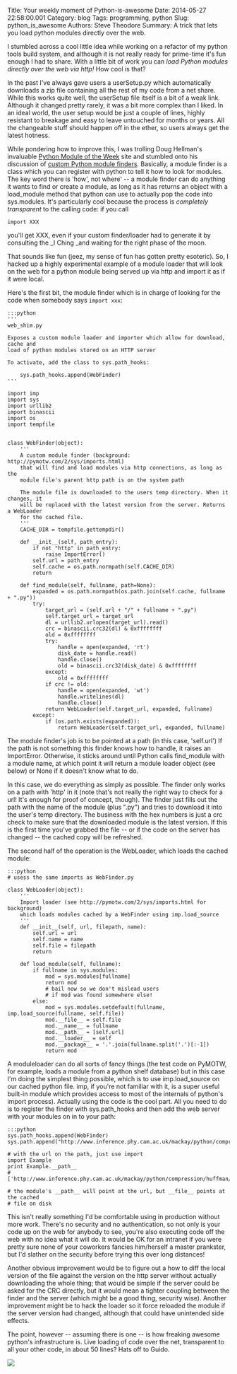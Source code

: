 Title: Your weekly moment of Python-is-awesome
Date: 2014-05-27 22:58:00.001
Category: blog
Tags: programming, python
Slug: python_is_awesome
Authors: Steve Theodore
Summary: A trick that lets you load python modules directly over the web.

I stumbled across a cool little idea while working on a refactor of my python tools build system, and although it is not really ready for prime-time it's fun enough I had to share.  With a little bit of work you can _load Python modules directly over the web via http!_  How cool is that?  
    
In the past I've always gave users a userSetup.py which automatically downloads a zip file containing all the rest of my code from a net share. While this works quite well, the userSetup file itself is a bit of a weak link. Although it changed pretty rarely, it was a bit more complex than I liked. In an ideal world, the user setup would be just a couple of lines, highly resistant to breakage and easy to leave untouched for months or years.  All the changeable stuff should happen off in the ether, so users always get the latest hotness.  
  
While pondering how to improve this, I was trolling Doug Hellman's invaluable [Python Module of the Week](http://pymotw.com/2/) site and stumbled onto his discussion of [custom Python module finders](http://pymotw.com/2/sys/imports.html). Basically, a module finder is a class which you can register with python to tell it how to look for modules. The key word there is 'how', not where' -- a module finder can do anything it wants to find or create a module, as long as it has returns an object with a load_module method that python can use to actually pop the code into sys.modules. It's particularly cool because the process is _completely transparent_ to the calling code: if you call  
  
`import XXX`  
  
you'll get XXX, even if your custom finder/loader had to generate it by consulting the _I Ching _and waiting for the right phase of the moon.  
  
That sounds like fun (jeez, my sense of fun has gotten pretty esoteric). So, I hacked up a highly experimental example of a module loader that will look on the web for a python module being served up via http and import it as if it were local.  
  
 Here's the first bit, the module finder which is in charge of looking for the code when somebody says `import xxx`:  
  

    :::python
    '''  
    web_shim.py  
      
    Exposes a custom module loader and importer which allow for download, cache and  
    load of python modules stored on an HTTP server  
      
    To activate, add the class to sys.path_hooks:  
      
        sys.path_hooks.append(WebFinder)  
    '''  
      
    import imp  
    import sys  
    import urllib2  
    import binascii  
    import os  
    import tempfile  
      
      
    class WebFinder(object):  
        '''  
        A custom module finder (background: http://pymotw.com/2/sys/imports.html)  
        that will find and load modules via http connections, as long as the  
        module file's parent http path is on the system path  
      
        The module file is downloaded to the users temp directory. When it changes, it  
        will be replaced with the latest version from the server. Returns a WebLoader  
        for the cached file.  
        '''  
        CACHE_DIR = tempfile.gettempdir()  
      
        def __init__(self, path_entry):  
            if not "http" in path_entry:  
                raise ImportError()  
            self.url = path_entry  
            self.cache = os.path.normpath(self.CACHE_DIR)  
            return  
      
        def find_module(self, fullname, path=None):  
            expanded = os.path.normpath(os.path.join(self.cache, fullname + ".py"))  
            try:  
                target_url = (self.url + "/" + fullname + ".py")  
                self.target_url = target_url  
                dl = urllib2.urlopen(target_url).read()  
                crc = binascii.crc32(dl) & 0xffffffff  
                old = 0xffffffff  
                try:  
                    handle = open(expanded, 'rt')  
                    disk_date = handle.read()  
                    handle.close()  
                    old = binascii.crc32(disk_date) & 0xffffffff  
                except:  
                    old = 0xffffffff  
                if crc != old:  
                    handle = open(expanded, 'wt')  
                    handle.writelines(dl)  
                    handle.close()  
                return WebLoader(self.target_url, expanded, fullname)  
            except:  
                if (os.path.exists(expanded)):  
                    return WebLoader(self.target_url, expanded, fullname)  
      
    

  
 The module finder's job is to be pointed at a path (in this case, 'self.url') If the path is not something this finder knows how to handle, it raises an ImportError. Otherwise, it sticks around until Python calls find_module with a module name, at which point it will return a module loader object (see below) or None if it doesn't know what to do.  
  
In this case, we do everything as simply as possible. The finder only works on a path with 'http' in it (note that's not really the right way to check for a url! It's enough for proof of concept, though). The finder just fills out the path with the name of the module (plus ".py") and tries to download it into the user's temp directory. The business with the hex numbers is just a crc check to make sure that the downloaded module is the latest version. If this is the first time you've grabbed the file -- or if the code on the server has changed  \-- the cached copy will be refreshed.  
  
The second half of the operation is the WebLoader, which loads the cached module:  
  
  
    :::python  
    # usess the same imports as WebFinder.py  
      
    class WebLoader(object):  
        '''  
        Import loader (see http://pymotw.com/2/sys/imports.html for background)  
        which loads modules cached by a WebFinder using imp.load_source  
        '''  
        def __init__(self, url, filepath, name):  
            self.url = url  
            self.name = name  
            self.file = filepath  
            return  
      
        def load_module(self, fullname):  
            if fullname in sys.modules:  
                mod = sys.modules[fullname]  
                return mod  
                # bail now so we don't mislead users  
                # if mod was found somewhere else!  
            else:  
                mod = sys.modules.setdefault(fullname, imp.load_source(fullname, self.file))  
                mod.__file__ = self.file  
                mod.__name__ = fullname  
                mod.__path__ = [self.url]  
                mod.__loader__ = self  
                mod.__package__ = '.'.join(fullname.split('.')[:-1])  
                return mod  
    

  
A moduleloader can do all sorts of fancy things (the test code on PyMOTW, for example, loads a module from a python shelf database) but in this case I'm doing the simplest thing possible, which is to use imp.load_source on our cached python file. imp, if you're not familiar with it, is a super useful built-in module which provides access to most of the internals of python's import process). Actually using the code is the cool part. All you need to do is to register the finder with sys.path_hooks and then add the web server with your modules on in to your path:   
  
    
    :::python    
    sys.path_hooks.append(WebFinder)  
    sys.path.append("http://www.inference.phy.cam.ac.uk/mackay/python/compression/huffman")  
      
    # with the url on the path, just use import  
    import Example  
    print Example.__path__  
    #['http://www.inference.phy.cam.ac.uk/mackay/python/compression/huffman/Example.py']  
      
    # the module's __path__ will point at the url, but __file__ points at the cached  
    # file on disk  
    

  
This isn't really something I'd be comfortable using in production without more work.  There's no security and no authentication, so not only is your code up on the web for anybody to see, you're also executing code off the web with no idea what it will do. It would be OK for an intranet if you were pretty sure none of your coworkers fancies him/herself a master prankster, but I'd slather on the security before trying this over long distances!  
  
Another obvious improvement would be to figure out a how to diff the local version of the file against the version on the http server without actually downloading the whole thing; that would be simple if the server could be asked for the CRC directly, but it would mean a tighter coupling between the finder and the server (which might be a good thing, security wise).  Another improvement might be to hack the loader so it force reloaded the module if the server version had changed, although that could have unintended side effects.
 
The point, however -- assuming there is one --  is how freaking awesome python's infrastructure is. Live loading of code over the net, transparent to all your other code, in about 50 lines?  Hats off to Guido.   


[![](http://www.wired.com/wp-content/uploads/blogs/wiredenterprise/wp-content/uploads/2012/06/beard-programmers-final-two.png)](http://www.wired.com/wp-content/uploads/blogs/wiredenterprise/wp-content/uploads/2012/06/beard-programmers-final-two.png)

